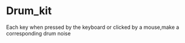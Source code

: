 # Drum_kit
Each key when pressed by the keyboard or clicked by a mouse,make a corresponding drum noise
